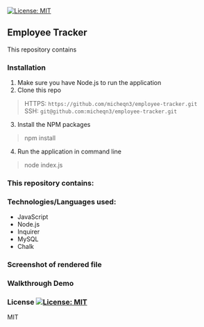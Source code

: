 [![License: MIT](https://img.shields.io/badge/License-MIT-yellow.svg)](https://opensource.org/licenses/MIT)
## Employee Tracker

This repository contains

### Installation 

1. Make sure you have Node.js to run the application
2. Clone this repo
> HTTPS: `https://github.com/micheqn3/employee-tracker.git` <br>
> SSH: `git@github.com:micheqn3/employee-tracker.git`
3. Install the NPM packages
> npm install
4. Run the application in command line 
> node index.js


### This repository contains: 

### Technologies/Languages used: 

  - JavaScript
  - Node.js
  - Inquirer
  - MySQL
  - Chalk

### Screenshot of rendered file

### Walkthrough Demo

### License [![License: MIT](https://img.shields.io/badge/License-MIT-yellow.svg)](https://opensource.org/licenses/MIT)

MIT 